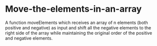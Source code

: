 # Move-the-elements-in-an-array
A function moveElements which receives an array of n elements (both positive and negative) as input and shift all the negative elements to the right side of the array while maintaining the original order of the positive and negative elements.
